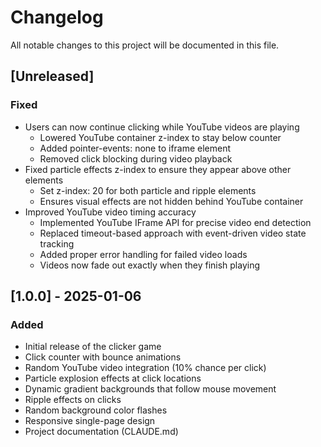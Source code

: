 # Changelog

All notable changes to this project will be documented in this file.

## [Unreleased]

### Fixed
- Users can now continue clicking while YouTube videos are playing
  - Lowered YouTube container z-index to stay below counter
  - Added pointer-events: none to iframe element
  - Removed click blocking during video playback
- Fixed particle effects z-index to ensure they appear above other elements
  - Set z-index: 20 for both particle and ripple elements
  - Ensures visual effects are not hidden behind YouTube container
- Improved YouTube video timing accuracy
  - Implemented YouTube IFrame API for precise video end detection
  - Replaced timeout-based approach with event-driven video state tracking
  - Added proper error handling for failed video loads
  - Videos now fade out exactly when they finish playing

## [1.0.0] - 2025-01-06

### Added
- Initial release of the clicker game
- Click counter with bounce animations
- Random YouTube video integration (10% chance per click)
- Particle explosion effects at click locations
- Dynamic gradient backgrounds that follow mouse movement
- Ripple effects on clicks
- Random background color flashes
- Responsive single-page design
- Project documentation (CLAUDE.md)